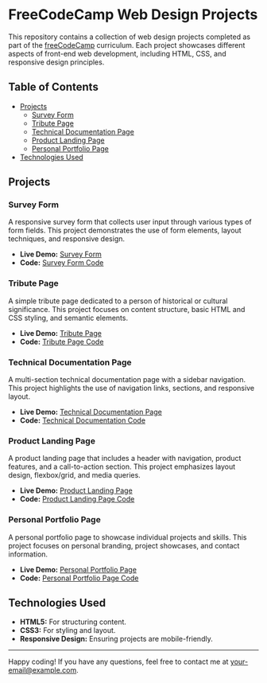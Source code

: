 # FreeCodeCamp Web Design Projects

This repository contains a collection of web design projects completed as part of the [freeCodeCamp](https://www.freecodecamp.org/) curriculum. Each project showcases different aspects of front-end web development, including HTML, CSS, and responsive design principles.

## Table of Contents

- [Projects](#projects)
  - [Survey Form](#survey-form)
  - [Tribute Page](#tribute-page)
  - [Technical Documentation Page](#technical-documentation-page)
  - [Product Landing Page](#product-landing-page)
  - [Personal Portfolio Page](#personal-portfolio-page)
- [Technologies Used](#technologies-used)

## Projects

### Survey Form

A responsive survey form that collects user input through various types of form fields. This project demonstrates the use of form elements, layout techniques, and responsive design.

- **Live Demo:** [Survey Form](link-to-survey-form)
- **Code:** [Survey Form Code](link-to-code)

### Tribute Page

A simple tribute page dedicated to a person of historical or cultural significance. This project focuses on content structure, basic HTML and CSS styling, and semantic elements.

- **Live Demo:** [Tribute Page](link-to-tribute-page)
- **Code:** [Tribute Page Code](link-to-code)

### Technical Documentation Page

A multi-section technical documentation page with a sidebar navigation. This project highlights the use of navigation links, sections, and responsive layout.

- **Live Demo:** [Technical Documentation Page](link-to-technical-documentation-page)
- **Code:** [Technical Documentation Code](link-to-code)

### Product Landing Page

A product landing page that includes a header with navigation, product features, and a call-to-action section. This project emphasizes layout design, flexbox/grid, and media queries.

- **Live Demo:** [Product Landing Page](link-to-product-landing-page)
- **Code:** [Product Landing Page Code](link-to-code)

### Personal Portfolio Page

A personal portfolio page to showcase individual projects and skills. This project focuses on personal branding, project showcases, and contact information.

- **Live Demo:** [Personal Portfolio Page](link-to-personal-portfolio-page)
- **Code:** [Personal Portfolio Page Code](link-to-code)

## Technologies Used

- **HTML5:** For structuring content.
- **CSS3:** For styling and layout.
- **Responsive Design:** Ensuring projects are mobile-friendly.

---

Happy coding! If you have any questions, feel free to contact me at [your-email@example.com](mailto:your-email@example.com).
